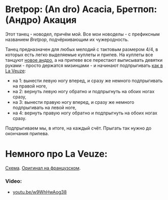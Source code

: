 Bretpop: (An dro) Acacia, Бретпоп: (Андро) Акация
=================
Этот танец - новодел, причём мой. Все мои новоделы - с префиксным названием _Bretpop_, подчёркивающим их чужеродность.

Танец предназначен для любых мелодий с тактовым размером 4/4, в которых есть легко выделяемые куплеты и припев. На куплеты все танцуют [новое андро](an-dro-nevez.md), а на припеве все перестают выписывать девятки руками - просто держатся мизинцами - и начинают подпрыгивать [как в La Veuze](https://www.youtube.com/watch?v=w9WhHwAog38):

- на 1: вынести левую ногу вперед, и сразу же немного подпрыгивать на правой ноге,
- на 2: вернуть левую ногу обратно и подпрыгнуть на обоих ногах сразу,
- на 3: вынести правую ногу вперед, и сразу же немного подпрыгивать на левой ноге,
- на 4: вернуть правую ногу обратно и подпрыгнуть на обоих ногах сразу.

Подпрыгиваем мы, в итоге, на каждый счёт. Прыгать так нужно до окончания припева.

Немного про La Veuze:
====================
[Схема](https://translate.google.ru/translate?hl=en&sl=fr&tl=ru&u=http%3A%2F%2Fdansesbretonnes.gwalarn.org%2Fdanses%2Fveuze.html&sandbox=1). [Оригинал на французском](http://dansesbretonnes.gwalarn.org/danses/veuze.html).

### Video:
- [youtu.be/w9WhHwAog38](https://www.youtube.com/watch?v=w9WhHwAog38)
